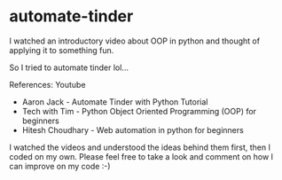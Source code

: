 # automate-tinder

I watched an introductory video about OOP in python and thought of applying it to something fun. 

So I tried to automate tinder lol...

References: Youtube
 - Aaron Jack - Automate Tinder with Python Tutorial
 - Tech with Tim - Python Object Oriented Programming (OOP) for beginners
 - Hitesh Choudhary - Web automation in python for beginners
 
 I watched the videos and understood the ideas behind them first, then I coded on my own. Please feel free to take a look and comment on how I can improve on my code :-)
